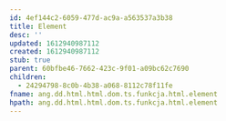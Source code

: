 ```yaml
---
id: 4ef144c2-6059-477d-ac9a-a563537a3b38
title: Element
desc: ''
updated: 1612940987112
created: 1612940987112
stub: true
parent: 60bfbe46-7662-423c-9f01-a09bc62c7690
children:
  - 24294798-8c0b-4b38-a068-8112c78f11fe
fname: ang.dd.html.html.dom.ts.funkcja.html.element
hpath: ang.dd.html.html.dom.ts.funkcja.html.element
---
```



